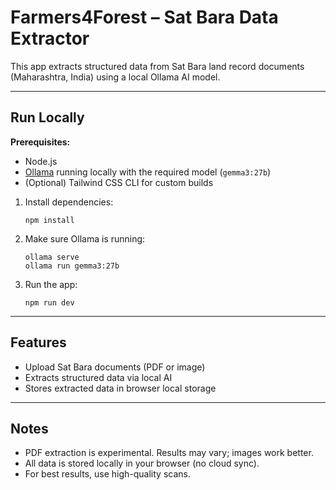 # Farmers4Forest – Sat Bara Data Extractor

This app extracts structured data from Sat Bara land record documents (Maharashtra, India) using a local Ollama AI model.

---

## Run Locally

**Prerequisites:**
- Node.js
- [Ollama](https://ollama.com/) running locally with the required model (`gemma3:27b`)
- (Optional) Tailwind CSS CLI for custom builds

1. Install dependencies:
   ```
   npm install
   ```
2. Make sure Ollama is running:
   ```
   ollama serve
   ollama run gemma3:27b
   ```
3. Run the app:
   ```
   npm run dev
   ```

---

## Features

- Upload Sat Bara documents (PDF or image)
- Extracts structured data via local AI
- Stores extracted data in browser local storage

---

## Notes

- PDF extraction is experimental. Results may vary; images work better.
- All data is stored locally in your browser (no cloud sync).
- For best results, use high-quality scans.
